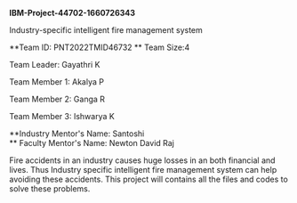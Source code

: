 **IBM-Project-44702-1660726343**

Industry-specific intelligent fire management system

**Team ID: PNT2022TMID46732
**
Team Size:4

Team Leader: Gayathri K

Team Member 1: Akalya P

Team Member 2: Ganga R

Team Member 3: Ishwarya K

**Industry Mentor's Name: Santoshi   
**
Faculty Mentor's Name: Newton David Raj

Fire accidents in an industry causes huge losses in an both financial and lives. Thus Industry specific intelligent fire management system can help avoiding these accidents. This project will contains all the files and codes to solve these problems.
